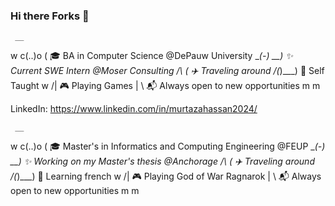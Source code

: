 ### Hi there Forks 👋
     __            
w  c(..)o   (     🎓 BA in Computer Science @DePauw University
 \__(-)    __)    ✨ Current SWE Intern @Moser Consulting
     /\   (       ✈️ Traveling around 
    /(_)___)      🥐 Self Taught
   w /|           🎮 Playing Games
    | \           📬 Always open to new opportunities
   m  m           

LinkedIn: https://www.linkedin.com/in/murtazahassan2024/


     __            
w  c(..)o   (     🎓 Master's in Informatics and Computing Engineering @FEUP
 \__(-)    __)    ✨ Working on my Master's thesis @Anchorage
     /\   (       ✈️ Traveling around 
    /(_)___)      🥐 Learning french
   w /|           🎮 Playing God of War Ragnarok
    | \           📬 Always open to new opportunities
   m  m           
